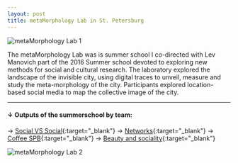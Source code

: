 ```yaml
---
layout: post
title: metaMorphology Lab in St. Petersburg
---
```

![metaMorphology Lab 1]({{site.baseurl}}/assets/images/2016-05-12-metastpetersburg-damiano-cerrone-1.png)

The metaMorphology Lab was is summer school I co-directed with Lev Manovich part of the 2016 Summer school devoted to exploring new methods for social and cultural research. The laboratory explored the landscape of the invisible city, using digital traces to unveil, measure and study the meta-morphology of the city. Participants explored location-based social media to map the collective image of the city. 

---

#### &darr; Outputs of the summerschool by team:
&rarr; [Social VS Social](https://www.dropbox.com/s/g8ag9yqq9un3xnz/Social%20vs%20Social.pdf?dl=0){:target="_blank"}
&rarr; [Networks](https://www.dropbox.com/s/u7qvw0goafvrsqj/MeatSPb_Networks.pdf?dl=0){:target="_blank"}
&rarr; [Coffee SPB](https://www.dropbox.com/s/lqifiy9tlzpbakk/SPB_Coffee.pptx?dl=0){:target="_blank"}
&rarr; [Beauty and sociality](https://www.dropbox.com/s/o1tqi0rs5tjumln/Presentation3.pdf?dl=0){:target="_blank"}


![metaMorphology Lab 2]({{site.baseurl}}/assets/images/2016-05-12-metastpetersburg-damiano-cerrone-2.png)


